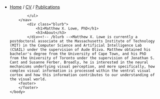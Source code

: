 <html>
	<body>
		<nav>
    		<ul>
        		<li><a href="/Home">Home</a>  /   <a href="/cv">CV</a>  /   <a href="/publications">Publications</a></li>
        	
        		
    		</ul>
		</nav>
    		<div class="blurb">
        		<h1>Matthew X. Lowe, PhD</h1>
				<h3>About</h3>
    		</div><!-- /blurb -->Matthew X. Lowe is currently a postdoctoral associate at the Massachusetts Institute of Technology (MIT) in the Computer Science and Artificial Intelligence Lab (CSAIL) under the supervision of Aude Oliva. Matthew obtained his bachelor's degree from the University of Cape Town, and his PhD from the University of Toronto under the supervision of Jonathan S. Cant and Susanne Ferber. Broadly, he is interested in the neural mechanisms underlying visual perception, and more specifically, how complex visual information is processed within the ventral visual cortex and how this information contributes to our understanding of the visual world.
		<footer>
		</footer>
	</body>
</html>

  
